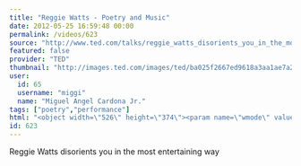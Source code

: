 ```yaml
---
title: "Reggie Watts - Poetry and Music"
date: 2012-05-25 16:59:48 00:00
permalink: /videos/623
source: "http://www.ted.com/talks/reggie_watts_disorients_you_in_the_most_entertaining_way.html"
featured: false
provider: "TED"
thumbnail: "http://images.ted.com/images/ted/ba025f2667ed9618a3aa1ae7a22734861701db44_389x292.jpg"
user:
  id: 65
  username: "miggi"
  name: "Miguel Angel Cardona Jr."
tags: ["poetry","performance"]
html: "<object width=\"526\" height=\"374\"><param name=\"wmode\" value=\"transparent\"><param name=\"movie\" value=\"http://video.ted.com/assets/player/swf/EmbedPlayer.swf\"><param name=\"allowFullScreen\" value=\"true\"><param name=\"allowScriptAccess\" value=\"always\"><param name=\"wmode\" value=\"transparent\"><param name=\"bgColor\" value=\"#ffffff\"><param name=\"flashvars\" value=\"vh=288&amp;ap=0&amp;vu=http://download.ted.com/talks/ReggieWatts_2012-320k.mp4&amp;su=http://images.ted.com/images/ted/tedindex/embed-posters/ReggieWatts-2012.embed_thumbnail.jpg&amp;vw=512\"><embed src=\"http://video.ted.com/assets/player/swf/EmbedPlayer.swf\" pluginspace=\"http://www.macromedia.com/go/getflashplayer\" type=\"application/x-shockwave-flash\" wmode=\"transparent\" bgcolor=\"#ffffff\" width=\"526\" height=\"374\" allowfullscreen=\"true\" allowscriptaccess=\"always\" flashvars=\"vh=288&amp;ap=0&amp;vu=http://download.ted.com/talks/ReggieWatts_2012-320k.mp4&amp;su=http://images.ted.com/images/ted/tedindex/embed-posters/ReggieWatts-2012.embed_thumbnail.jpg&amp;vw=512\"></embed></object>"
id: 623
---
```


Reggie Watts disorients you in the most entertaining way